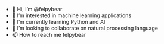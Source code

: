 - 👋 Hi, I’m @felpybear
- 👀 I’m interested in machine learning applications
- 🌱 I’m currently learning Python and AI
- 💞️ I’m looking to collaborate on natural processing language
- 📫 How to reach me felpybear

<!---
felpybear/felpybear is a ✨ special ✨ repository because its `README.md` (this file) appears on your GitHub profile.
You can click the Preview link to take a look at your changes.
--->
